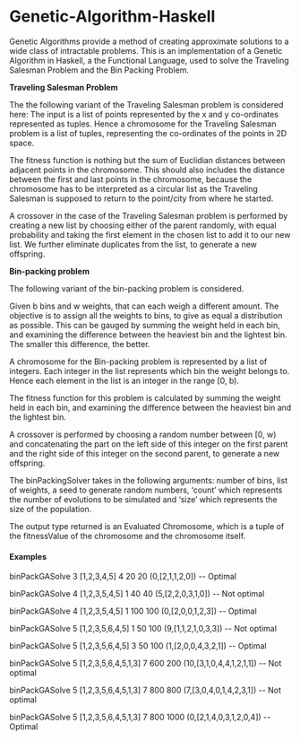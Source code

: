 # Genetic-Algorithm-Haskell

Genetic Algorithms provide a method of creating approximate solutions to a wide class of intractable problems. This is an implementation of a Genetic Algorithm in Haskell, a the Functional Language, used to solve the Traveling Salesman Problem and the Bin Packing Problem.

  **Traveling Salesman Problem**

The the following variant of the Traveling Salesman problem is considered here: The input is a list of points represented by the x and y co-ordinates represented as tuples. Hence a chromosome for the Traveling Salesman problem is a list of tuples, representing the co-ordinates of the points in 2D space.

The fitness function is nothing but the sum of Euclidian distances between adjacent points in the chromosome. This should also includes the distance between the first and last points in the chromosome, because the chromosome has to be interpreted as a circular list as the Traveling Salesman is supposed to return to the point/city from where he started.

A crossover in the case of the Traveling Salesman problem is performed by creating a new list by choosing either of the parent randomly, with equal probability and taking the first element in the chosen list to add it to our new list. We further eliminate duplicates from the list, to generate a new offspring.



**Bin-packing problem**

The following variant of the bin-packing problem is considered.

Given b bins and w weights, that can each weigh a different amount. The objective is to assign all the weights to bins, to give as equal a distribution as possible. This can be gauged by summing the weight held in each bin, and examining the difference between the heaviest bin and the lightest bin. The smaller this difference, the better.

A chromosome for the Bin-packing problem is represented by a list of integers. Each integer in the list represents which bin the weight belongs to. Hence each element in the list is an integer in the range [0, b).

The fitness function for this problem is calculated by summing the weight held in each bin, and examining the difference between the heaviest bin and the lightest bin.

A crossover is performed by choosing a random number between [0, w) and concatenating the part on the left side of this integer on the first parent and the right side of this integer on the second parent, to generate a new offspring.

The binPackingSolver takes in the following arguments: number of bins, list of weights, a seed to generate random numbers, ‘count’ which represents the number of evolutions to be simulated and ‘size’ which represents the size of the population.

The output type returned is an Evaluated Chromosome, which is a tuple of the fitnessValue of the chromosome and the chromosome itself.

#### Examples

binPackGASolve 3 [1,2,3,4,5] 4 20 20
(0,[2,1,1,2,0]) -- Optimal

binPackGASolve 4 [1,2,3,5,4,5] 1 40 40
(5,[2,2,0,3,1,0]) -- Not optimal

binPackGASolve 4 [1,2,3,5,4,5] 1 100 100
(0,[2,0,0,1,2,3]) -- Optimal

binPackGASolve 5 [1,2,3,5,6,4,5] 1 50 100
(9,[1,1,2,1,0,3,3]) -- Not optimal

binPackGASolve 5 [1,2,3,5,6,4,5] 3 50 100
(1,[2,0,0,4,3,2,1]) -- Optimal

binPackGASolve 5 [1,2,3,5,6,4,5,1,3] 7 600 200
(10,[3,1,0,4,4,1,2,1,1]) -- Not optimal

binPackGASolve 5 [1,2,3,5,6,4,5,1,3] 7 800 800
(7,[3,0,4,0,1,4,2,3,1]) -- Not optimal

binPackGASolve 5 [1,2,3,5,6,4,5,1,3] 7 800 1000
(0,[2,1,4,0,3,1,2,0,4]) -- Optimal